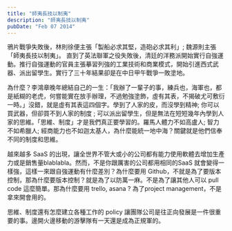 ```yaml
---
title: "師夷長技以制夷"
description: "師夷長技以制夷"
pubDate: "Feb 07 2014"
---
```


鴉片戰爭失敗後，林則徐便主張「製船必求其堅，造砲必求其利」; 魏源則主張「師夷長技以制夷」。 直到了英法聯軍之役失敗後，清廷的洋務派開始實行自強運動。推行自強運動的官員主張摹習列強的工業技術和商業模式，開始引進西式武器、派出留學生。實行了三十年結果卻是在中日甲午戰爭一敗塗地。

為什麼？李鴻章晚年總結自己的一生：「我辦了一輩子的事，練兵也，海軍也，都是紙糊的老虎，何嘗能實在放手辦理，不過勉強塗飾，虛有其表，不揭破尤可敷衍一時。」沒錯，就是虛有其表這四個字。學到了人家的皮，而沒學到精神; 你可以買武器，但卻買不到人家的制度 ; 可以派出留學生，但是無法在短短幾年內學到人家的思維。「思維、制度」才是我們真正要學習的。羅馬人體力不如高盧人; 智力不如希臘人; 經商能力也不如迦太基人，為什麼能統一地中海？關鍵就是他們信奉不同的制度和思維。

越來越多 SaaS 的出現，讓全世界不管大或小的公司都有能力使用軟體去增加生產力或是銷售量blablabla。然而，不是你跟厲害的公司都用相同的SaaS 就會變得一樣強，這樣一來跟自強運動有什麼差別？為什麼要用 Github，不就是為了要版本控制，那為什麼要版本控制？就是為了以防萬一麻。不是為了讓其他人可以 pull code 這麼簡單。那為什麼要用 trello, asana ? 為了project management，不是拿來開會用的。

思維、制度還有怎麼建立各種工作的 policy 讓團隊公司是往正向發展是一件很重要的事。邊開火邊移動的游擊隊有一天還是成為正規軍的。
